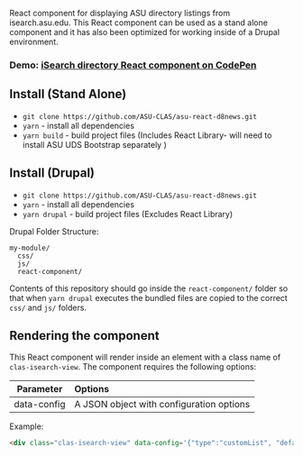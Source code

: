 React component for displaying ASU directory listings from isearch.asu.edu. This React component can be used as a stand alone component and it has also been optimized for working inside of a Drupal environment.

### Demo: <a href="https://codepen.io/tkilbour/pen/qBqQwRQ" target="blank">iSearch directory React component on CodePen</a>

## Install (Stand Alone)
* `git clone https://github.com/ASU-CLAS/asu-react-d8news.git`
* `yarn` - install all dependencies
* `yarn build` - build project files (Includes React Library- will need to install ASU UDS Bootstrap separately )


## Install (Drupal)
* `git clone https://github.com/ASU-CLAS/asu-react-d8news.git`
* `yarn` - install all dependencies
* `yarn drupal` - build project files (Excludes React Library)

Drupal Folder Structure:

```
my-module/
  css/
  js/
  react-component/
```

Contents of this repository should go inside the `react-component/` folder so that when `yarn drupal` executes the bundled files are copied to the correct `css/` and `js/` folders.


## Rendering the component

This React component will render inside an element with a class name of `clas-isearch-view`. The component requires the following options:

| Parameter     |  Options |
| ------------- | :------|
| data-config      | A JSON object with configuration options |


Example:

```html
<div class="clas-isearch-view" data-config='{"type":"customList", "defaultPhoto":"https://thecollege.asu.edu/profiles/openclas/modules/custom/clas_isearch/images/avatar.png", "testURL":"https://asudir-solr.asu.edu/asudir/directory/select?","displayType":"classic","ids":["kbeyer2","tkilbour","ckyriaka","rmkaw"],"sourceIds":[1409,1409,1409,1409],"classicOptionPhoto":false,"classicOptionTitle":false,"classicOptionDescription":false,"classicOptionEmail":false,"classicOptionPhone":false}'></div>
```
